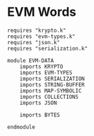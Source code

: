 EVM Words
=========

```k
requires "krypto.k"
requires "evm-types.k"
requires "json.k"
requires "serialization.k"
```

```k
module EVM-DATA
    imports KRYPTO
    imports EVM-TYPES
    imports SERIALIZATION
    imports STRING-BUFFER
    imports MAP-SYMBOLIC
    imports COLLECTIONS
    imports JSON
```

```{.k .concrete .bytes}
    imports BYTES
```

```k
endmodule
```
